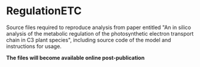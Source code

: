 # RegulationETC

Source files required to reproduce analysis from paper entitled "An in silico analysis of the metabolic regulation of the photosynthetic electron transport chain in C3 plant species", including source code of the model and instructions for usage.

**The files will become available online post-publication**


